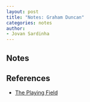 ```yaml
---
layout: post
title: "Notes: Graham Duncan"
categories: notes
author:
- Jovan Sardinha
---
```


## Notes


## References
* [The Playing Field](https://grahamduncan.blog/the-playing-field/)
